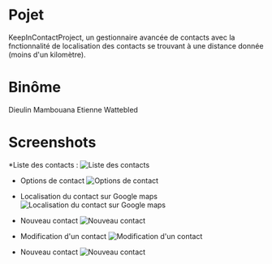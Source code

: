 # Pojet
KeepInContactProject, un gestionnaire avancée de contacts avec la fnctionnalité de localisation des contacts se trouvant à une distance donnée (moins d'un kilomètre).

# Binôme
Dieulin Mambouana
Etienne Wattebled

# Screenshots
*Liste des contacts :
![Liste des contacts](https://cloud.githubusercontent.com/assets/14126801/10700404/d6204d7a-79bd-11e5-9ab3-01d6495ea3f7.png "Liste des contacts")

* Options de contact
![Options de contact](https://cloud.githubusercontent.com/assets/14126801/10700445/04070a08-79be-11e5-9907-aff59e11a648.png "Options de contact")

* Localisation du contact sur Google maps
![Localisation du contact sur Google maps](https://cloud.githubusercontent.com/assets/14126801/10700472/311a57e8-79be-11e5-88a7-490877506446.png "Localisation du contact sur Google maps")

* Nouveau contact
![Nouveau contact](https://cloud.githubusercontent.com/assets/14126801/10700484/4a724fd4-79be-11e5-8a57-3080fdd3be35.png "Nouveau contact")

* Modification d'un contact
![Modification d'un contact](https://cloud.githubusercontent.com/assets/14126801/10700509/84e46198-79be-11e5-8a97-e33c74d09662.png "Modification d'un contact")

* Nouveau contact
![Nouveau contact](https://cloud.githubusercontent.com/assets/14126801/10700484/4a724fd4-79be-11e5-8a57-3080fdd3be35.png "Nouveau contact")
